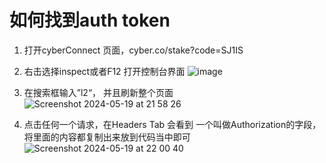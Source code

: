 # 如何找到auth token 
1. 打开cyberConnect 页面，cyber.co/stake?code=SJ1IS
2. 右击选择inspect或者F12 打开控制台界面
![image](https://github.com/stometaverse/CyberConnectDailyCheckIn/assets/170246750/c86edced-9416-40d3-9e01-7515e81c5e3f)

3. 在搜索框输入”l2“， 并且刷新整个页面
![Screenshot 2024-05-19 at 21 58 26](https://github.com/stometaverse/CyberConnectDailyCheckIn/assets/170246750/9872bbee-4054-43bc-a17c-f16952e68478)

4. 点击任何一个请求，在Headers Tab 会看到 一个叫做Authorization的字段，将里面的内容都复制出来放到代码当中即可
![Screenshot 2024-05-19 at 22 00 40](https://github.com/stometaverse/CyberConnectDailyCheckIn/assets/170246750/efc1a95a-e074-4f63-8465-4ebc8006e09b)
